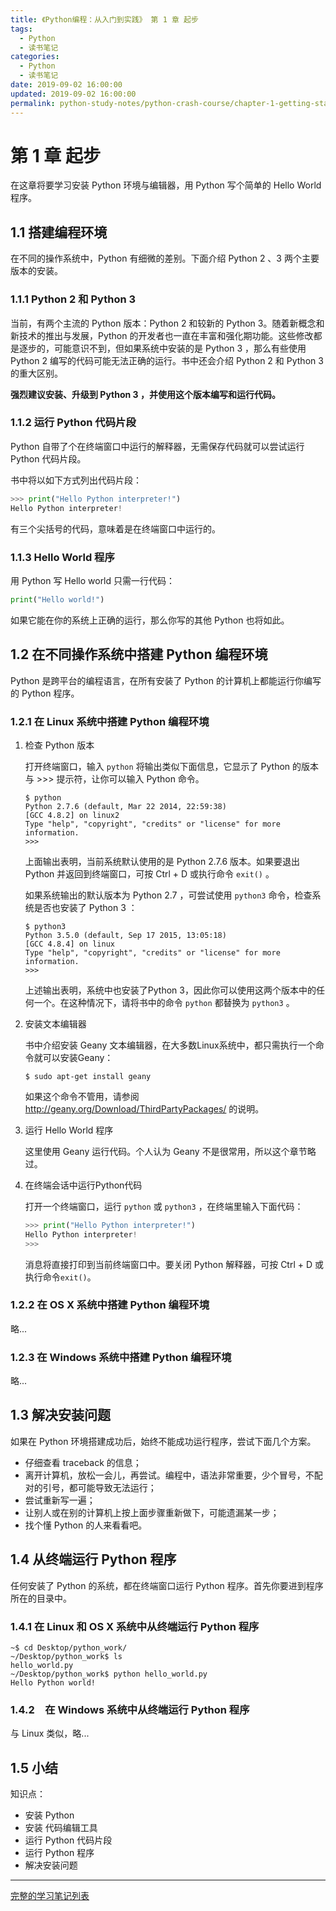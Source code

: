 ```yaml
---
title: 《Python编程：从入门到实践》 第 1 章 起步
tags:
  - Python
  - 读书笔记
categories:
  - Python
  - 读书笔记
date: 2019-09-02 16:00:00
updated: 2019-09-02 16:00:00
permalink: python-study-notes/python-crash-course/chapter-1-getting-started
---
```


# 第 1 章 起步

在这章将要学习安装 Python 环境与编辑器，用 Python 写个简单的 Hello World 程序。

## 1.1 搭建编程环境

在不同的操作系统中，Python 有细微的差别。下面介绍 Python 2 、3 两个主要版本的安装。

### 1.1.1 Python 2 和 Python 3

当前，有两个主流的 Python 版本：Python 2 和较新的 Python 3。随着新概念和新技术的推出与发展，Python 的开发者也一直在丰富和强化期功能。这些修改都是逐步的，可能意识不到，但如果系统中安装的是 Python 3 ，那么有些使用 Python 2 编写的代码可能无法正确的运行。书中还会介绍 Python 2 和 Python 3 的重大区别。

**强烈建议安装、升级到 Python 3 ，并使用这个版本编写和运行代码。**

<!-- more -->

### 1.1.2 运行 Python 代码片段

Python 自带了个在终端窗口中运行的解释器，无需保存代码就可以尝试运行 Python 代码片段。

书中将以如下方式列出代码片段：
~~~python
>>> print("Hello Python interpreter!")
Hello Python interpreter!
~~~
有三个尖括号的代码，意味着是在终端窗口中运行的。

### 1.1.3 Hello World 程序 

用 Python 写 Hello world 只需一行代码：

```python
print("Hello world!")
```
如果它能在你的系统上正确的运行，那么你写的其他 Python 也将如此。

## 1.2 在不同操作系统中搭建 Python 编程环境

Python 是跨平台的编程语言，在所有安装了 Python 的计算机上都能运行你编写的 Python 程序。

### 1.2.1 在 Linux 系统中搭建 Python 编程环境

1. 检查 Python 版本

   打开终端窗口，输入 `python` 将输出类似下面信息，它显示了 Python 的版本与 >>> 提示符，让你可以输入 Python 命令。
   ```shell
   $ python
   Python 2.7.6 (default, Mar 22 2014, 22:59:38)
   [GCC 4.8.2] on linux2
   Type "help", "copyright", "credits" or "license" for more information.
   >>>
   ```
   上面输出表明，当前系统默认使用的是 Python 2.7.6 版本。如果要退出 Python 并返回到终端窗口，可按 Ctrl + D 或执行命令 `exit()` 。
   
   如果系统输出的默认版本为 Python 2.7 ，可尝试使用 `python3` 命令，检查系统是否也安装了 Python 3 ：
   
   ```shell
   $ python3
   Python 3.5.0 (default, Sep 17 2015, 13:05:18)
   [GCC 4.8.4] on linux
   Type "help", "copyright", "credits" or "license" for more information.
   >>>
   ```
   
   上述输出表明，系统中也安装了Python 3，因此你可以使用这两个版本中的任何一个。在这种情况下，请将书中的命令 `python` 都替换为 `python3` 。

2. 安装文本编辑器

   书中介绍安装 Geany 文本编辑器，在大多数Linux系统中，都只需执行一个命令就可以安装Geany：

   ```shell
   $ sudo apt-get install geany
   ```
   
   如果这个命令不管用，请参阅 http://geany.org/Download/ThirdPartyPackages/ 的说明。

3. 运行 Hello World 程序

    这里使用 Geany 运行代码。个人认为 Geany 不是很常用，所以这个章节略过。

4. 在终端会话中运行Python代码

    打开一个终端窗口，运行 `python` 或 `python3` ，在终端里输入下面代码：
    
    ```python
    >>> print("Hello Python interpreter!")
    Hello Python interpreter!
    >>>
    ```
    
    消息将直接打印到当前终端窗口中。要关闭 Python 解释器，可按 Ctrl + D 或执行命令`exit()`。


### 1.2.2 在 OS X 系统中搭建 Python 编程环境

略...

### 1.2.3 在 Windows 系统中搭建 Python 编程环境

略...

## 1.3 解决安装问题

如果在 Python 环境搭建成功后，始终不能成功运行程序，尝试下面几个方案。

- 仔细查看 traceback 的信息；
- 离开计算机，放松一会儿，再尝试。编程中，语法非常重要，少个冒号，不配对的引号，都可能导致无法运行；
- 尝试重新写一遍；
- 让别人或在别的计算机上按上面步骤重新做下，可能遗漏某一步；
- 找个懂 Python 的人来看看吧。

## 1.4 从终端运行 Python 程序

任何安装了 Python 的系统，都在终端窗口运行 Python 程序。首先你要进到程序所在的目录中。

### 1.4.1 在 Linux 和 OS X 系统中从终端运行 Python 程序

```shell
~$ cd Desktop/python_work/
~/Desktop/python_work$ ls
hello_world.py
~/Desktop/python_work$ python hello_world.py
Hello Python world!
```

### 1.4.2　在 Windows 系统中从终端运行 Python 程序

与 Linux 类似，略...

## 1.5 小结

知识点： 
- 安装 Python
- 安装 代码编辑工具
- 运行 Python 代码片段
- 运行 Python 程序
- 解决安装问题


---
[完整的学习笔记列表](readme.html#列表)